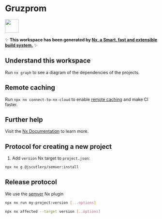 # Gruzprom

<a alt="Nx logo" href="https://nx.dev" target="_blank" rel="noreferrer"><img src="https://raw.githubusercontent.com/nrwl/nx/master/images/nx-logo.png" width="45"></a>

✨ **This workspace has been generated by [Nx, a Smart, fast and extensible build system.](https://nx.dev)** ✨

## Understand this workspace

Run `nx graph` to see a diagram of the dependencies of the projects.

## Remote caching

Run `npx nx connect-to-nx-cloud` to enable [remote caching](https://nx.app) and make CI faster.

## Further help

Visit the [Nx Documentation](https://nx.dev) to learn more.

## Protocol for creating a new project

1. Add `version` Nx target to `project.json`:

```bash
npx nx g @jscutlery/semver:install
```

## Release protocol

We use the [semver](https://github.com/jscutlery/semver) Nx plugin

```bash
npx nx run my-project:version [...options]

npx nx affected --target version [..options]
```
